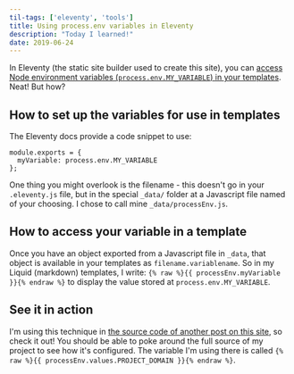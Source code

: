 ```yaml
---
til-tags: ['eleventy', 'tools']
title: Using process.env variables in Eleventy
description: "Today I learned!"
date: 2019-06-24
---
```


In Eleventy (the static site builder used to create this site), you can [access Node environment variables (`process.env.MY_VARIABLE`) in your templates](https://www.11ty.io/docs/data-js/#example%3A-exposing-environment-variables). Neat! But how?

## How to set up the variables for use in templates 
The Eleventy docs provide a code snippet to use: 

```
module.exports = {
  myVariable: process.env.MY_VARIABLE
};
```

One thing you might overlook is the filename - this doesn't go in your `.eleventy.js` file, but in the special `_data/` folder at a Javascript file named of your choosing. I chose to call mine `_data/processEnv.js`. 

## How to access your variable in a template

Once you have an object exported from a Javascript file in `_data`, that object is available in your templates as `filename.variablename`. So in my Liquid (markdown) templates, I write: `{% raw %}{{ processEnv.myVariable }}{% endraw %}` to display the value stored at `process.env.MY_VARIABLE`. 

## See it in action

I'm using this technique in [the source code of another post on this site](https://glitch.com/edit/#!/{{processEnv.values.PROJECT_DOMAIN}}?path=posts/2019-06-24-project-domain-as-env.md:1:0), so check it out! You should be able to poke around the full source of my project to see how it's configured. The variable I'm using there is called 
`{% raw %}{{ processEnv.values.PROJECT_DOMAIN }}{% endraw %}`.